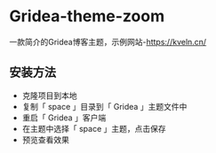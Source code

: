 # Gridea-theme-zoom
一款简介的Gridea博客主题，示例网站-https://kveln.cn/
## 安装方法
- 克隆项目到本地
- 复制「 space 」目录到「 Gridea 」主题文件中
- 重启「 Gridea 」客户端
- 在主题中选择「 space 」主题，点击保存
- 预览查看效果
